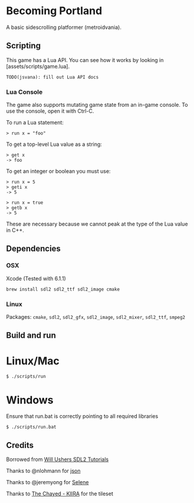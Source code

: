 # Becoming Portland

A basic sidescrolling platformer (metroidvania).

## Scripting

This game has a Lua API. You can see how it works by looking in [assets/scripts/game.lua].

    TODO(jsvana): fill out Lua API docs

### Lua Console

The game also supports mutating game state from an in-game console. To use the console, open it with Ctrl-C.

To run a Lua statement:

    > run x = "foo"

To get a top-level Lua value as a string:

    > get x
    -> foo

To get an integer or boolean you must use:

    > run x = 5
    > geti x
    -> 5

    > run x = true
    > getb x
    -> 5

These are necessary because we cannot peak at the type of the Lua value in C++.

## Dependencies

### OSX

Xcode (Tested with 6.1.1)

`brew install sdl2 sdl2_ttf sdl2_image cmake`

### Linux

Packages: `cmake`, `sdl2`, `sdl2_gfx`, `sdl2_image`, `sdl2_mixer`, `sdl2_ttf`, `smpeg2`

## Build and run

# Linux/Mac

    $ ./scripts/run

# Windows
Ensure that run.bat is correctly pointing to all required libraries

    $ ./scripts/run.bat

## Credits

Borrowed from [Will Ushers SDL2 Tutorials](http://www.willusher.io/sdl2%20tutorials/2014/03/06/lesson-0-cmake/)

Thanks to @nlohmann for [json](https://github.com/nlohmann/json)

Thanks to @jeremyong for [Selene](https://github.com/jeremyong/Selene)

Thanks to [The Chayed - KIIRA](http://opengameart.org/users/the-chayed-kiira) for the tileset
